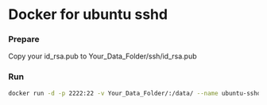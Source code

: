 # Docker for ubuntu sshd

### Prepare

Copy your id_rsa.pub to Your_Data_Folder/ssh/id_rsa.pub

### Run

```bash
docker run -d -p 2222:22 -v Your_Data_Folder/:/data/ --name ubuntu-sshd playniuniu/ubuntu-sshd
```
